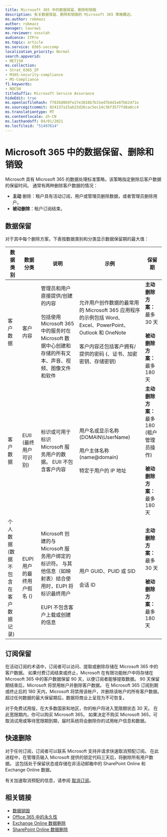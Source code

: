 ```yaml
---
title: Microsoft 365 中的数据保留、删除和销毁
description: 有关数据保留、删除和销毁的 Microsoft 365 策略概述。
ms.author: robmazz
author: robmazz
manager: laurawi
ms.reviewer: sosstah
audience: ITPro
ms.topic: article
ms.service: O365-seccomp
localization_priority: Normal
search.appverid:
- MET150
ms.collection:
- Strat_O365_IP
- M365-security-compliance
- MS-Compliance
f1.keywords:
- NOCSH
titleSuffix: Microsoft Service Assurance
hideEdit: true
ms.openlocfilehash: f7026d0b9fe27e3818b7b31ed7b4d1e07b62471e
ms.sourcegitcommit: 024137a15ab23d26cac5ec14c36f3577fd8a0cc4
ms.translationtype: MT
ms.contentlocale: zh-CN
ms.lasthandoff: 04/01/2021
ms.locfileid: "51497614"
---
```

# <a name="data-retention-deletion-and-destruction-in-microsoft-365"></a>Microsoft 365 中的数据保留、删除和销毁

Microsoft 具有 Microsoft 365 的数据处理标准策略，该策略指定删除后客户数据的保留时间。 通常有两种删除客户数据的情况：

- **主动** 删除：租户具有活动订阅，用户或管理员删除数据，或者管理员删除用户。
- **被动删除**：租户订阅结束。

## <a name="data-retention"></a>数据保留

对于其中每个删除方案，下表按数据类别和分类显示数据保留期的最大值：

| 数据类别 | 数据分类 | 说明 | 示例 | 保留期 |
|-----------------|-----------------|-----------------|----------------------------------|-------------------------------|
| 客户数据 | 客户内容| 管理员和用户直接提供/创建的内容 <br><br> 包括使用 Microsoft 365 中的服务时在 Microsoft 数据中心创建和存储的所有文本、声音、视频、图像文件和软件 | 允许用户创作数据的最常用的 Microsoft 365 应用程序的示例包括 Word、Excel、PowerPoint、Outlook 和 OneNote <br><br> 客户内容还包括客户拥有/提供的密码 (、证书、加密密钥、存储密钥)  | **主动删除方案：** 最多 30 天 <br><br> **被动删除方案：** 最多 180 天 |
| 客户数据 | EUII (最终用户可识别)  | 标识或可用于标识 Microsoft 服务用户的数据。 EUII 不包含客户内容 | 用户名或显示名称 (DOMAIN\UserName)  <br><br> 用户主体名称 (name@domain)  <br><br>  特定于用户的 IP 地址 | **主动删除方案：** 最多 180 (租户管理员操作)  <br><br> **被动删除方案：** 最多 180 天 |
| 个人数据 <br>  (数据不包含在客户数据记录)  | EUPI 用户的最终用户假名 ()  | Microsoft 创建的与 Microsoft 服务用户绑定的标识符。 与其他信息（如映射表）结合使用时，EUPI 将标识最终用户 <br><br> EUPI 不包含客户上载或创建的信息 | 用户 GUID、PUID 或 SID <br><br> 会话 ID | **主动删除方案：** 最多 30 天 <br><br> **被动删除方案：** 最多 180 天 |

## <a name="subscription-retention"></a>订阅保留

在活动订阅的术语中，订阅者可以访问、提取或删除存储在 Microsoft 365 中的客户数据。 如果付费订阅结束或终止，Microsoft 在有限功能帐户中将存储在 Microsoft 365 中的客户数据保留 90 天，以便订阅者能够提取数据。 90 天保留期结束后，Microsoft 将禁用帐户并删除客户数据。 在 Microsoft 365 订阅到期或终止后的 180 天内，Microsoft 将禁用该帐户，并删除该帐户的所有客户数据。 超过任何数据的最大保留期后，数据将商业上呈现为不可恢复。

对于免费试用版，在大多数国家和地区，你的帐户将进入宽限期状态 30 天。 在此宽限期内，你可以购买 Microsoft 365。 如果决定不购买 Microsoft 365，可取消试用或等待宽限期到期，届时系统将会删除你的试用帐户信息和数据。

## <a name="expedited-deletion"></a>快速删除

对于任何订阅，订阅者可以联系 Microsoft 支持并请求快速取消预配订阅。 在此进程中，在管理员输入 Microsoft 提供的锁定代码三天后，将删除所有用户数据。 这包括处于保留状态或存储在非活动邮箱中的 SharePoint Online 和 Exchange Online 数据。

有关加速取消预配的信息，请参阅 [取消订阅](/microsoft-365/commerce/subscriptions/cancel-your-subscription)。

## <a name="related-links"></a>相关链接

- [数据销毁](assurance-data-destruction.md)
- [Office 365 中的永久性](assurance-data-immutability.md)
- [Exchange Online 数据删除](assurance-exchange-online-data-deletion.md)
- [SharePoint Online 数据删除](assurance-sharepoint-online-data-deletion.md)

